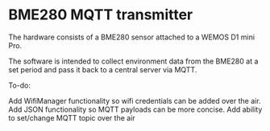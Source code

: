 # BME280 MQTT transmitter

The hardware consists of a BME280 sensor attached to a WEMOS D1 mini Pro.

The software is intended to collect environment data from the BME280 at a set period and pass it back to a central server via MQTT.

To-do:

Add WifiManager functionality so wifi credentials can be added over the air.
Add JSON functionality so MQTT payloads can be more concise.
Add ability to set/change MQTT topic over the air